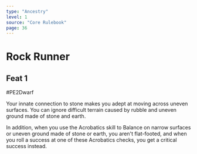 ```yaml
---
type: "Ancestry"
level: 1
source: "Core Rulebook"
page: 36
---
```

# Rock Runner
## Feat 1
#PE2Dwarf

Your innate connection to stone makes you adept at moving across uneven surfaces. You can ignore difficult terrain caused by rubble and uneven ground made of stone and earth.

In addition, when you use the Acrobatics skill to Balance on narrow surfaces or uneven ground made of stone or earth, you aren't flat-footed, and when you roll a success at one of these Acrobatics checks, you get a critical success instead.